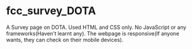 # fcc_survey_DOTA
A Survey page on DOTA. Used HTML and CSS only. No JavaScript or any frameworks(Haven't learnt any). The webpage is responsive(If anyone wants, they can check on their mobile devices).
